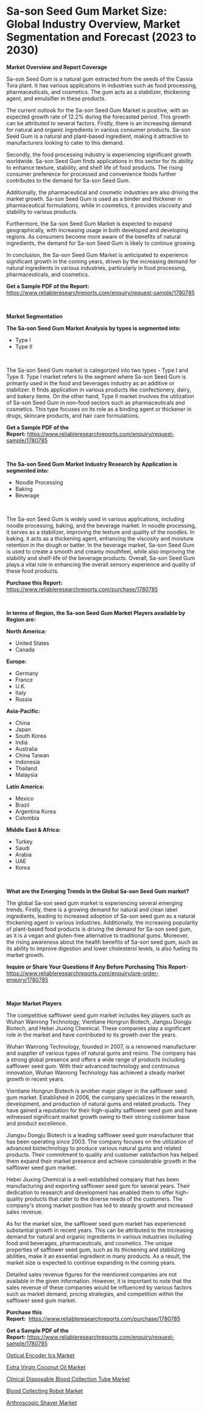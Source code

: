 <p><h1>Sa-son Seed Gum Market Size: Global Industry Overview, Market Segmentation and Forecast (2023 to 2030)</h1></p><p><strong>Market Overview and Report Coverage</strong></p>
<p><p>Sa-son Seed Gum is a natural gum extracted from the seeds of the Cassia Tora plant. It has various applications in industries such as food processing, pharmaceuticals, and cosmetics. The gum acts as a stabilizer, thickening agent, and emulsifier in these products.</p><p>The current outlook for the Sa-son Seed Gum Market is positive, with an expected growth rate of 12.2% during the forecasted period. This growth can be attributed to several factors. Firstly, there is an increasing demand for natural and organic ingredients in various consumer products. Sa-son Seed Gum is a natural and plant-based ingredient, making it attractive to manufacturers looking to cater to this demand.</p><p>Secondly, the food processing industry is experiencing significant growth worldwide. Sa-son Seed Gum finds applications in this sector for its ability to enhance texture, stability, and shelf life of food products. The rising consumer preference for processed and convenience foods further contributes to the demand for Sa-son Seed Gum.</p><p>Additionally, the pharmaceutical and cosmetic industries are also driving the market growth. Sa-son Seed Gum is used as a binder and thickener in pharmaceutical formulations, while in cosmetics, it provides viscosity and stability to various products.</p><p>Furthermore, the Sa-son Seed Gum Market is expected to expand geographically, with increasing usage in both developed and developing regions. As consumers become more aware of the benefits of natural ingredients, the demand for Sa-son Seed Gum is likely to continue growing.</p><p>In conclusion, the Sa-son Seed Gum Market is anticipated to experience significant growth in the coming years, driven by the increasing demand for natural ingredients in various industries, particularly in food processing, pharmaceuticals, and cosmetics.</p></p>
<p><strong>Get a Sample PDF of the Report:</strong> <a href="https://www.reliableresearchreports.com/enquiry/request-sample/1780785">https://www.reliableresearchreports.com/enquiry/request-sample/1780785</a></p>
<p>&nbsp;</p>
<p><strong>Market Segmentation</strong></p>
<p><strong>The Sa-son Seed Gum Market Analysis by types is segmented into:</strong></p>
<p><ul><li>Type I</li><li>Type II</li></ul></p>
<p>&nbsp;</p>
<p><p>The Sa-son Seed Gum market is categorized into two types - Type I and Type II. Type I market refers to the segment where Sa-son Seed Gum is primarily used in the food and beverages industry as an additive or stabilizer. It finds application in various products like confectionery, dairy, and bakery items. On the other hand, Type II market involves the utilization of Sa-son Seed Gum in non-food sectors such as pharmaceuticals and cosmetics. This type focuses on its role as a binding agent or thickener in drugs, skincare products, and hair care formulations.</p></p>
<p><strong>Get a Sample PDF of the Report:</strong>&nbsp;<a href="https://www.reliableresearchreports.com/enquiry/request-sample/1780785">https://www.reliableresearchreports.com/enquiry/request-sample/1780785</a></p>
<p>&nbsp;</p>
<p><strong>The Sa-son Seed Gum Market Industry Research by Application is segmented into:</strong></p>
<p><ul><li>Noodle Processing</li><li>Baking</li><li>Beverage</li></ul></p>
<p>&nbsp;</p>
<p><p>The Sa-son Seed Gum is widely used in various applications, including noodle processing, baking, and the beverage market. In noodle processing, it serves as a stabilizer, improving the texture and quality of the noodles. In baking, it acts as a thickening agent, enhancing the viscosity and moisture retention in the dough or batter. In the beverage market, Sa-son Seed Gum is used to create a smooth and creamy mouthfeel, while also improving the stability and shelf-life of the beverage products. Overall, Sa-son Seed Gum plays a vital role in enhancing the overall sensory experience and quality of these food products.</p></p>
<p><strong>Purchase this Report:</strong>&nbsp; <a href="https://www.reliableresearchreports.com/purchase/1780785">https://www.reliableresearchreports.com/purchase/1780785</a></p>
<p>&nbsp;</p>
<p><strong>In terms of Region, the Sa-son Seed Gum Market Players available by Region are:</strong></p>
<p>
    <p> <strong> North America: </strong>
        <ul>
            <li>United States</li>
            <li>Canada</li>
        </ul>
        </p> 
    <p> <strong> Europe: </strong>
        <ul>
            <li>Germany</li>
            <li>France</li>
            <li>U.K.</li>
            <li>Italy</li>
            <li>Russia</li>
        </ul>
        </p> 
    <p> <strong> Asia-Pacific: </strong>
        <ul>
            <li>China</li>
            <li>Japan</li>
            <li>South Korea</li>
            <li>India</li>
            <li>Australia</li>
            <li>China Taiwan</li>
            <li>Indonesia</li>
            <li>Thailand</li>
            <li>Malaysia</li>
        </ul>
        </p> 
    <p> <strong> Latin America: </strong>
        <ul>
            <li>Mexico</li>
            <li>Brazil</li>
            <li>Argentina Korea</li>
            <li>Colombia</li>
        </ul>
        </p> 
    <p> <strong> Middle East & Africa: </strong>
        <ul>
            <li>Turkey</li>
            <li>Saudi</li>
            <li>Arabia</li>
            <li>UAE</li>
            <li>Korea</li>
        </ul>
    </p>
    </p>
<p>&nbsp;</p>
<p><strong>What are the Emerging Trends in the Global Sa-son Seed Gum market?</strong></p>
<p><p>The global Sa-son seed gum market is experiencing several emerging trends. Firstly, there is a growing demand for natural and clean label ingredients, leading to increased adoption of Sa-son seed gum as a natural thickening agent in various industries. Additionally, the increasing popularity of plant-based food products is driving the demand for Sa-son seed gum, as it is a vegan and gluten-free alternative to traditional gums. Moreover, the rising awareness about the health benefits of Sa-son seed gum, such as its ability to improve digestion and lower cholesterol levels, is also fueling its market growth.</p></p>
<p><strong>Inquire or Share Your Questions If Any Before Purchasing This Report</strong>- <a href="https://www.reliableresearchreports.com/enquiry/pre-order-enquiry/1780785">https://www.reliableresearchreports.com/enquiry/pre-order-enquiry/1780785</a></p>
<p>&nbsp;</p>
<p><strong>Major Market Players</strong></p>
<p><p>The competitive safflower seed gum market includes key players such as Wuhan Wanrong Technology, Vientiane Hongrun Biotech, Jiangsu Dongju Biotech, and Hebei Jiuxing Chemical. These companies play a significant role in the market and have contributed to its growth over the years.</p><p>Wuhan Wanrong Technology, founded in 2007, is a renowned manufacturer and supplier of various types of natural gums and resins. The company has a strong global presence and offers a wide range of products including safflower seed gum. With their advanced technology and continuous innovation, Wuhan Wanrong Technology has achieved a steady market growth in recent years.</p><p>Vientiane Hongrun Biotech is another major player in the safflower seed gum market. Established in 2006, the company specializes in the research, development, and production of natural gums and related products. They have gained a reputation for their high-quality safflower seed gum and have witnessed significant market growth owing to their strong customer base and product excellence.</p><p>Jiangsu Dongju Biotech is a leading safflower seed gum manufacturer that has been operating since 2003. The company focuses on the utilization of advanced biotechnology to produce various natural gums and related products. Their commitment to quality and customer satisfaction has helped them expand their market presence and achieve considerable growth in the safflower seed gum market.</p><p>Hebei Jiuxing Chemical is a well-established company that has been manufacturing and exporting safflower seed gum for several years. Their dedication to research and development has enabled them to offer high-quality products that cater to the diverse needs of the customers. The company's strong market position has led to steady growth and increased sales revenue.</p><p>As for the market size, the safflower seed gum market has experienced substantial growth in recent years. This can be attributed to the increasing demand for natural and organic ingredients in various industries including food and beverages, pharmaceuticals, and cosmetics. The unique properties of safflower seed gum, such as its thickening and stabilizing abilities, make it an essential ingredient in many products. As a result, the market size is expected to continue expanding in the coming years.</p><p>Detailed sales revenue figures for the mentioned companies are not available in the given information. However, it is important to note that the sales revenue of these companies would be influenced by various factors such as market demand, pricing strategies, and competition within the safflower seed gum market.</p></p>
<p><strong>Purchase this Report:</strong>&nbsp;&nbsp;<a href="https://www.reliableresearchreports.com/purchase/1780785">https://www.reliableresearchreports.com/purchase/1780785</a></p>
<p></p>
<p><strong>Get a Sample PDF of the Report:</strong>&nbsp;<a href="https://www.reliableresearchreports.com/enquiry/request-sample/1780785">https://www.reliableresearchreports.com/enquiry/request-sample/1780785</a></p>
<p><p><a href="https://medium.com/@index.mill.peace/optical-encoder-ics-nbsp-market-focuses-on-market-share-size-and-projected-forecast-till-2030-a56ddfd49a0a">Optical Encoder Ics Market</a></p><p><a href="https://medium.com/@palm.quick.roof/extra-virgin-coconut-oil-nbsp-market-focuses-on-market-share-size-and-projected-forecast-till-2030-f8b3dbbcc800">Extra Virgin Coconut Oil Market</a></p><p><a href="https://github.com/Chiragrp26/Market-Research-Report-List-1/blob/main/clinical-disposable-blood-collection-tube-market.md">Clinical Disposable Blood Collection Tube Market</a></p><p><a href="https://github.com/santosh758595/Market-Research-Report-List-1/blob/main/blood-collecting-robot-market.md">Blood Collecting Robot Market</a></p><p><a href="https://www.linkedin.com/pulse/arthroscopic-shaver-market-size-share-amp-trends-analysis-si56e/">Arthroscopic Shaver Market</a></p></p>